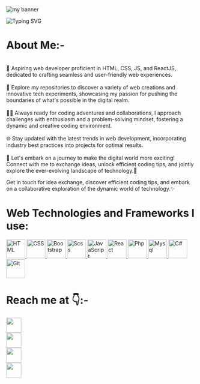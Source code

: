 <img src="https://github.com/sajeedali/sajeedali/assets/110982067/4ec04638-339d-4a48-875c-699ac6ade1a3" alt="my banner">


![Typing SVG](https://readme-typing-svg.demolab.com?font=Roboto&size=50&duration=2500&pause=500&color=FFF&center=true&vCenter=true&height=75&width=1300px&lines=Aspiring+Web+Developer🌐💻;Learning+enthusiast📖;)

# <b>About Me:-</b>
<p>
<br>🚀 Aspiring web developer proficient in HTML, CSS, JS, and ReactJS, dedicated to crafting seamless and user-friendly web experiences.<br><br>
    🌟 Explore my repositories to discover a variety of web creations and innovative tech experiments, showcasing my passion for pushing the boundaries of what's possible in the digital realm.<br><br>
    🧙‍♂️ Always ready for coding adventures and collaborations, I approach challenges with enthusiasm and a problem-solving mindset, fostering a dynamic and creative coding environment.<br><br>
    🌐 Stay updated with the latest trends in web development, incorporating industry best practices into projects for optimal results.<br><br>
    🚀 Let's embark on a journey to make the digital world more exciting! Connect with me to exchange ideas, unlock efficient coding tips, and jointly explore the ever-evolving landscape of technology.📜<br>

Get in touch for idea exchange, discover efficient coding tips, and embark on a collaborative exploration of the dynamic world of technology.✨<br>
</p>

# <b>Web Technologies and Frameworks I use:</b>


<p align="left">
 <a href="https://developer.mozilla.org/en-US/docs/Glossary/HTML5" target="_blank" rel="noreferrer">
   <img alt="HTML" src="https://img.shields.io/badge/html-%23000000.svg?style=for-the-badge&logo=html5&logoColor=%23E69138" height="50"/>
  </a>
    <a href="https://www.w3.org/TR/CSS/#css" target="_blank" rel="noreferrer">
      <img alt="CSS" src="https://img.shields.io/badge/css-%23000000.svg?style=for-the-badge&logo=css3&logoColor=%232986CC" height="50"/>
  </a>
    <a href="https://getbootstrap.com/docs/5.0/getting-started/introduction/" target="_blank" rel="noreferrer">
      <img alt="Bootstrap" src="https://img.shields.io/badge/bootstrap-%23000000.svg?style=for-the-badge&logo=bootstrap&logoColor=%236a329fF" height="50"/>
  </a>
    <a href="https://sass-lang.com/" target="_blank" rel="noreferrer">
      <img alt="Scss" src="https://img.shields.io/badge/scss-%23000000.svg?style=for-the-badge&logo=sass&logoColor=%23CC6699" height="50"/>
  </a>
  <a href="https://developer.mozilla.org/en-US/docs/Web/JavaScript" target="_blank" rel="noreferrer">
    <img alt="JavaScript" src="https://img.shields.io/badge/javascript-%23000000.svg?style=for-the-badge&logo=javascript&logoColor=%23F7DF1E" height="50"/>
  </a>
  <a href="https://react.dev/" target="_blank" rel="noreferrer">
    <img alt="React" src="https://img.shields.io/badge/react-%23000000.svg?style=for-the-badge&logo=react&logoColor=%2361DAFB" height="50"/>
  </a>
   <a href="https://www.php.net/" target="_blank" rel="noreferrer">
  <img alt="Php" src="https://img.shields.io/badge/php-%23000000.svg?style=for-the-badge&logo=php&logoColor=%23777bb4" height="50"/>
  </a>
  <a href="https://www.mysql.com/" target="_blank" rel="noreferrer">
    <img alt="Mysql" src="https://img.shields.io/badge/mysql-%23000000.svg?style=for-the-badge&logo=mysql&logoColor=%234479A1" height="50"/>
  </a>
  <a href="https://learn.microsoft.com/en-us/dotnet/csharp/" target="_blank" rel="noreferrer">
    <img alt="C#" src="https://img.shields.io/badge/csharp-%23000000.svg?style=for-the-badge&logo=csharp&logoColor=%23512BD4" height="50"/>
  </a>
  <a href="https://git-scm.com/" target="_blank" rel="noreferrer">
    <img alt="Git" src="https://img.shields.io/badge/git-%23000000.svg?style=for-the-badge&logo=git&logoColor=%23f05032" height="50"/>
  </a>
</p>


# <b>Reach me at 👇:-</b>
<p>
<!-- Github -->
<a 
    target="_blank" 
    href="https://github.com/sajeedali">
    <img
        src="https://img.shields.io/badge/Github-000000?style=for-the-badge&logo=github&logoColor=white" height="40" />
</a>
  <br>
<!-- LinkedIn -->
<a 
    target="_blank"
    href="https://www.linkedin.com/in/sajeed-ali-shaikh-664707171">
    <img
        src="https://img.shields.io/badge/Linkedin-0077D9?style=for-the-badge&logo=Linkedin&logoColor=white" height="40" />
</a>
  <br>
<!-- GMail -->
<a 
    target="_blank" 
    href="mailto:saj33d739@gmail.com">
    <img
        src="https://img.shields.io/badge/Gmail-D14836?style=for-the-badge&logo=Gmail&logoColor=white" height="40" />
</a>
  <br>
<!-- Twitter -->
<a 
    target="_blank" 
    href="https://twitter.com/saj33dali">
    <img
        src="https://img.shields.io/badge/twitter-000000?style=for-the-badge&logo=X&logoColor=white" height="40" />
</a>
</p>
